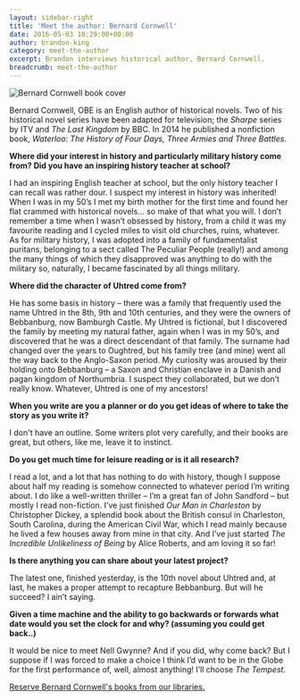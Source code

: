 ```yaml
---
layout: sidebar-right
title: 'Meet the author: Bernard Cornwell'
date: 2016-05-03 10:29:00+00:00
author: brandon-king
category: meet-the-author
excerpt: Brandon interviews historical author, Bernard Cornwell.
breadcrumb: meet-the-author
---
```

![Bernard Cornwell book cover](/images/featured/featured-bernard-cornwell.jpg)

Bernard Cornwell, OBE is an English author of historical novels. Two of his historical novel series have been adapted for television; the <cite>Sharpe</cite> series by ITV and <cite>The Last Kingdom</cite> by BBC. In 2014 he published a nonfiction book, <cite>Waterloo: The History of Four Days, Three Armies and Three Battles</cite>.

**Where did your interest in history and particularly military history come from? Did you have an inspiring history teacher at school?**

I had an inspiring English teacher at school, but the only history teacher I can recall was rather dour. I suspect my interest in history was inherited! When I was in my 50’s I met my birth mother for the first time and found her flat crammed with historical novels... so make of that what you will. I don’t remember a time when I wasn’t obsessed by history, from a child it was my favourite reading and I cycled miles to visit old churches, ruins, whatever. As for military history, I was adopted into a family of fundamentalist puritans, belonging to a sect called The Peculiar People (really!) and among the many things of which they disapproved was anything to do with the military so, naturally, I became fascinated by all things military.

**Where did the character of Uhtred come from?**

He has some basis in history – there was a family that frequently used the name Uhtred in the 8th, 9th and 10th centuries, and they were the owners of Bebbanburg, now Bamburgh Castle. My Uhtred is fictional, but I discovered the family by meeting my natural father, again when I was in my 50’s, and discovered that he was a direct descendant of that family. The surname had changed over the years to Oughtred, but his family tree (and mine) went all the way back to the Anglo-Saxon period. My curiosity was aroused by their holding onto Bebbanburg – a Saxon and Christian enclave in a Danish and pagan kingdom of Northumbria. I suspect they collaborated, but we don’t really know. Whatever, Uhtred is one of my ancestors!

**When you write are you a planner or do you get ideas of where to take the story as you write it?**

I don't have an outline. Some writers plot very carefully, and their books are great, but others, like me, leave it to instinct.

**Do you get much time for leisure reading or is it all research?**

I read a lot, and a lot that has nothing to do with history, though I suppose about half my reading is somehow connected to whatever period I’m writing about. I do like a well-written thriller – I’m a great fan of John Sandford – but mostly I read non-fiction. I’ve just finished <cite>Our Man in Charleston</cite> by Christopher Dickey, a splendid book about the British consul in Charleston, South Carolina, during the American Civil War, which I read mainly because he lived a few houses away from mine in that city. And I’ve just started <cite>The Incredible Unlikeliness of Being</cite> by Alice Roberts, and am loving it so far!

**Is there anything you can share about your latest project?**

The latest one, finished yesterday, is the 10th novel about Uhtred and, at last, he makes a proper attempt to recapture Bebbanburg. But will he succeed? I ain’t saying.

**Given a time machine and the ability to go backwards or forwards what date would you set the clock for and why? (assuming you could get back..)**

It would be nice to meet Nell Gwynne? And if you did, why come back? But I suppose if I was forced to make a choice I think I’d want to be in the Globe for the first performance of, well, almost anything! I’ll choose <cite>The Tempest</cite>.

[Reserve Bernard Cornwell's books from our libraries.](https://suffolk.spydus.co.uk/cgi-bin/spydus.exe/ENQ/OPAC/BIBENQ/15350086?QRY=CAUBIB%3C%20IRN(3276)&QRYTEXT=Cornwell%2C%20Bernard)
